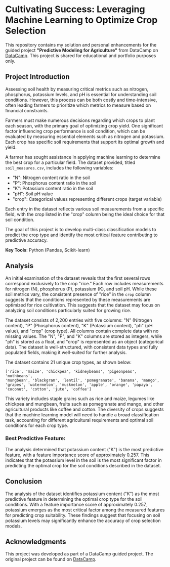 # Cultivating Success: Leveraging Machine Learning to Optimize Crop Selection

This repository contains my solution and personal enhancements for the guided project **"Predictive Modeling for Agriculture"** from DataCamp on [DataCamp](https://www.datacamp.com/projects/1772). This project is shared for educational and portfolio purposes only.

## Project Introduction

Assessing soil health by measuring critical metrics such as nitrogen, phosphorus, potassium levels, and pH is essential for understanding soil conditions. However, this process can be both costly and time-intensive, often leading farmers to prioritize which metrics to measure based on financial constraints.

Farmers must make numerous decisions regarding which crops to plant each season, with the primary goal of optimizing crop yield. One significant factor influencing crop performance is soil condition, which can be evaluated by measuring essential elements such as nitrogen and potassium. Each crop has specific soil requirements that support its optimal growth and yield.

A farmer has sought assistance in applying machine learning to determine the best crop for a particular field. The dataset provided, titled `soil_measures.csv`, includes the following variables:

- "N": Nitrogen content ratio in the soil
- "P": Phosphorus content ratio in the soil
- "K": Potassium content ratio in the soil
- "pH": Soil pH value
- "crop": Categorical values representing different crops (target variable)

Each entry in the dataset reflects various soil measurements from a specific field, with the crop listed in the "crop" column being the ideal choice for that soil condition.

The goal of this project is to develop multi-class classification models to predict the crop type and identify the most critical feature contributing to predictive accuracy.

**Key Tools**: Python (Pandas, Scikit-learn)

## Analysis

An initial examination of the dataset reveals that the first several rows correspond exclusively to the crop "rice." Each row includes measurements for nitrogen (N), phosphorus (P), potassium (K), and soil pH. While these soil metrics vary, the consistent presence of "rice" in the `crop` column suggests that the conditions represented by these measurements are optimized for rice cultivation. This suggests that the dataset may focus on analyzing soil conditions particularly suited for growing rice.

The dataset consists of 2,200 entries with five columns: "N" (Nitrogen content), "P" (Phosphorus content), "K" (Potassium content), "ph" (pH value), and "crop" (crop type). All columns contain complete data with no missing values. The "N", "P", and "K" columns are stored as integers, while "ph" is stored as a float, and "crop" is represented as an object (categorical data). The dataset is well-structured, with consistent data types and fully populated fields, making it well-suited for further analysis.

The dataset contains 21 unique crop types, as shown below:
```
['rice', 'maize', 'chickpea', 'kidneybeans', 'pigeonpeas', 'mothbeans', 
'mungbean', 'blackgram', 'lentil', 'pomegranate', 'banana', 'mango', 
'grapes', 'watermelon', 'muskmelon', 'apple', 'orange', 'papaya', 
'coconut', 'cotton', 'jute', 'coffee']
```

This variety includes staple grains such as rice and maize, legumes like chickpea and mungbean, fruits such as pomegranate and mango, and other agricultural products like coffee and cotton. The diversity of crops suggests that the machine learning model will need to handle a broad classification task, accounting for different agricultural requirements and optimal soil conditions for each crop type.

### Best Predictive Feature: 

The analysis determined that potassium content ("K") is the most predictive feature, with a feature importance score of approximately 0.257. This indicates that the potassium level in the soil is the most significant factor in predicting the optimal crop for the soil conditions described in the dataset.

## Conclusion

The analysis of the dataset identifies potassium content ("K") as the most predictive feature in determining the optimal crop type for the soil conditions. With a feature importance score of approximately 0.257, potassium emerges as the most critical factor among the measured features for predicting crop suitability. These findings suggest that focusing on soil potassium levels may significantly enhance the accuracy of crop selection models.

## Acknowledgments
This project was developed as part of a DataCamp guided project. The original project can be found on [DataCamp](https://www.datacamp.com/projects/1772).

